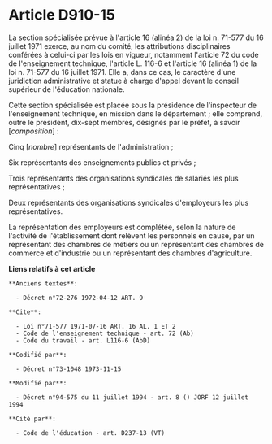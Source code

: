 # Article D910-15

La section spécialisée prévue à l'article 16 (alinéa 2) de la loi n. 71-577 du 16 juillet 1971 exerce, au nom du comité, les
attributions disciplinaires conférées à celui-ci par les lois en vigueur, notamment l'article 72 du code de l'enseignement
technique, l'article L. 116-6 et l'article 16 (alinéa 1) de la loi n. 71-577 du 16 juillet 1971. Elle a, dans ce cas, le
caractère d'une juridiction administrative et statue à charge d'appel devant le conseil supérieur de l'éducation nationale.

Cette section spécialisée est placée sous la présidence de l'inspecteur de l'enseignement technique, en mission dans le
département ; elle comprend, outre le président, dix-sept membres, désignés par le préfet, à savoir [*composition*] :

Cinq [*nombre*] représentants de l'administration ;

Six représentants des enseignements publics et privés ;

Trois représentants des organisations syndicales de salariés les plus représentatives ;

Deux représentants des organisations syndicales d'employeurs les plus représentatives.

La représentation des employeurs est complétée, selon la nature de l'activité de l'établissement dont relèvent les personnels
en cause, par un représentant des chambres de métiers ou un représentant des chambres de commerce et d'industrie ou un
représentant des chambres d'agriculture.

**Liens relatifs à cet article**

	**Anciens textes**:

	  - Décret n°72-276 1972-04-12 ART. 9

	**Cite**:

	  - Loi n°71-577 1971-07-16 ART. 16 AL. 1 ET 2
	  - Code de l'enseignement technique - art. 72 (Ab)
	  - Code du travail - art. L116-6 (AbD)

	**Codifié par**:

	  - Décret n°73-1048 1973-11-15

	**Modifié par**:

	  - Décret n°94-575 du 11 juillet 1994 - art. 8 () JORF 12 juillet 1994

	**Cité par**:

	  - Code de l'éducation - art. D237-13 (VT)
